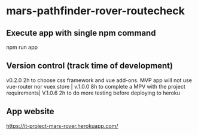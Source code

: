 # mars-pathfinder-rover-routecheck

## Execute app with single npm command

npm run app

## Version control (track time of development)

v0.2.0 2h to choose css framework and vue add-ons. MVP app will not use vue-router nor vuex store |
v.1.0.0 8h to complete a MPV with the project requirements|
V.1.0.6 2h to do more testing before deploying to heroku

## App website

https://it-project-mars-rover.herokuapp.com/
